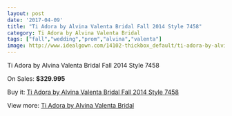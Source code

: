 ```yaml
---
layout: post
date: '2017-04-09'
title: "Ti Adora by Alvina Valenta Bridal Fall 2014 Style 7458"
category: Ti Adora by Alvina Valenta Bridal
tags: ["fall","wedding","prom","alvina","valenta"]
image: http://www.idealgown.com/14102-thickbox_default/ti-adora-by-alvina-valenta-bridal-fall-2014-style-7458.jpg
---
```

Ti Adora by Alvina Valenta Bridal Fall 2014 Style 7458

On Sales: **$329.995**
<a href="https://www.idealgown.com/en/ti-adora-by-alvina-valenta-bridal/5683-ti-adora-by-alvina-valenta-bridal-fall-2014-style-7458.html"><amp-img layout="responsive" width="600" height="600" src="//www.idealgown.com/14102-thickbox_default/ti-adora-by-alvina-valenta-bridal-fall-2014-style-7458.jpg" alt="Ti Adora by Alvina Valenta Bridal Fall 2014 Style 7458 0" /></a>
<a href="https://www.idealgown.com/en/ti-adora-by-alvina-valenta-bridal/5683-ti-adora-by-alvina-valenta-bridal-fall-2014-style-7458.html"><amp-img layout="responsive" width="600" height="600" src="//www.idealgown.com/14103-thickbox_default/ti-adora-by-alvina-valenta-bridal-fall-2014-style-7458.jpg" alt="Ti Adora by Alvina Valenta Bridal Fall 2014 Style 7458 1" /></a>

Buy it: [Ti Adora by Alvina Valenta Bridal Fall 2014 Style 7458](https://www.idealgown.com/en/ti-adora-by-alvina-valenta-bridal/5683-ti-adora-by-alvina-valenta-bridal-fall-2014-style-7458.html "Ti Adora by Alvina Valenta Bridal Fall 2014 Style 7458")

View more: [Ti Adora by Alvina Valenta Bridal](https://www.idealgown.com/en/84-ti-adora-by-alvina-valenta-bridal "Ti Adora by Alvina Valenta Bridal")